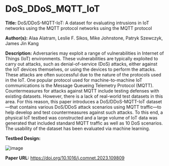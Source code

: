 # DoS_DDoS_MQTT_IoT
**Title:** DoS/DDoS-MQTT-IoT: A dataset for evaluating intrusions in IoT networks using the MQTT protocol networks using the MQTT protocol

**Author(s):**		Alaa Alatram, Leslie F. Sikos, Mike Johnstone, Patryk Szewczyk, James Jin Kang

**Description:** Adversaries may exploit a range of vulnerabilities in Internet of Things (IoT) environments. These vulnerabilities are typically exploited to carry out attacks, such as denial-of-service (DoS) attacks, either against the IoT devices themselves, or using the devices to perform the attacks. These attacks are often successful due to the nature of the protocols used in the IoT. One popular protocol used for machine-to-machine IoT communications is the Message Queueing Telemetry Protocol (MQTT). Countermeasures for attacks against MQTT include testing defenses with existing datasets. However, there is a lack of real-world test datasets in this area. For this reason, this paper introduces a DoS/DDoS-MQTT-IoT dataset—that contains various DoS/DDoS attack scenarios using MQTT traffic—to help develop and test countermeasures against such attacks. To this end, a physical IoT testbed was constructed and a large volume of IoT data was generated that included standard MQTT traffic as well as 10 DoS scenarios. The usability of the dataset has been evaluated via machine learning.

**Testbed Design:**

![image](https://github.com/CSCRC-SCREED/DoS_DDoS_MQTT_IoT/assets/19281294/c4e343a2-e722-461c-b86f-895b1d7cdd17)


**Paper URL:** https://doi.org/10.1016/j.comnet.2023.109809
